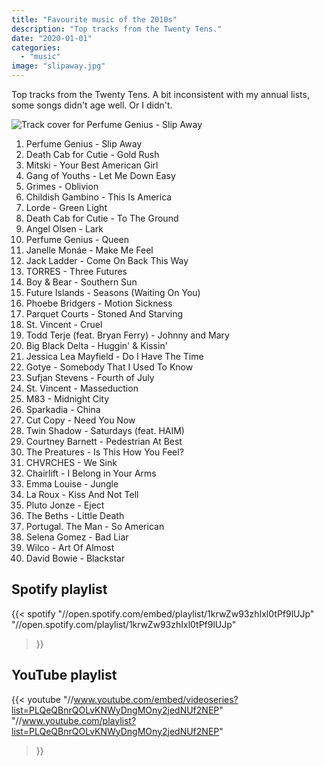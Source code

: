 ```yaml
---
title: "Favourite music of the 2010s"
description: "Top tracks from the Twenty Tens."
date: "2020-01-01"
categories: 
  - "music"
image: "slipaway.jpg"
---
```


Top tracks from the Twenty Tens. A bit inconsistent with my annual lists, some songs didn't age well. Or I didn't.

![Track cover for Perfume Genius - Slip Away](/img/slipaway.jpg "'If you never see 'em coming, you'll never have to hide'")

1. Perfume Genius - Slip Away
2. Death Cab for Cutie - Gold Rush
3. Mitski - Your Best American Girl
4. Gang of Youths - Let Me Down Easy
5. Grimes - Oblivion
6. Childish Gambino - This Is America
7. Lorde - Green Light
8. Death Cab for Cutie - To The Ground
9. Angel Olsen - Lark
10. Perfume Genius - Queen
11. Janelle Monáe - Make Me Feel
12. Jack Ladder - Come On Back This Way
13. TORRES - Three Futures
14. Boy & Bear - Southern Sun
15. Future Islands - Seasons (Waiting On You)
16. Phoebe Bridgers - Motion Sickness
17. Parquet Courts - Stoned And Starving
18. St. Vincent - Cruel
19. Todd Terje (feat. Bryan Ferry) - Johnny and Mary
20. Big Black Delta - Huggin' & Kissin'
21. Jessica Lea Mayfield - Do I Have The Time
22. Gotye - Somebody That I Used To Know
23. Sufjan Stevens - Fourth of July
24. St. Vincent - Masseduction
25. M83 - Midnight City
26. Sparkadia - China
27. Cut Copy - Need You Now
28. Twin Shadow - Saturdays (feat. HAIM)
29. Courtney Barnett - Pedestrian At Best
30. The Preatures - Is This How You Feel?
31. CHVRCHES - We Sink
32. Chairlift - I Belong in Your Arms
33. Emma Louise - Jungle
34. La Roux - Kiss And Not Tell
35. Pluto Jonze - Eject
36. The Beths - Little Death
37. Portugal. The Man - So American
38. Selena Gomez - Bad Liar
39. Wilco - Art Of Almost
40. David Bowie - Blackstar

## Spotify playlist
{{< spotify
  "//open.spotify.com/embed/playlist/1krwZw93zhIxl0tPf9lUJp"
  "//open.spotify.com/playlist/1krwZw93zhIxl0tPf9lUJp"
>}}

## YouTube playlist
{{< youtube
  "//www.youtube.com/embed/videoseries?list=PLQeQBnrQOLvKNWyDngMOny2jedNUf2NEP"
  "//www.youtube.com/playlist?list=PLQeQBnrQOLvKNWyDngMOny2jedNUf2NEP"
>}}